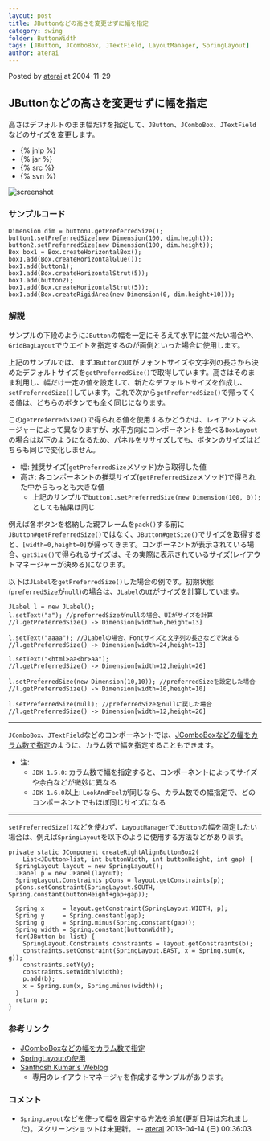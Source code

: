 ```yaml
---
layout: post
title: JButtonなどの高さを変更せずに幅を指定
category: swing
folder: ButtonWidth
tags: [JButton, JComboBox, JTextField, LayoutManager, SpringLayout]
author: aterai
---
```


Posted by [aterai](http://terai.xrea.jp/aterai.html) at 2004-11-29

## JButtonなどの高さを変更せずに幅を指定
高さはデフォルトのまま幅だけを指定して、`JButton`、`JComboBox`、`JTextField`などのサイズを変更します。

- {% jnlp %}
- {% jar %}
- {% src %}
- {% svn %}

<!-- dummy comment line for breaking list -->

![screenshot](https://lh5.googleusercontent.com/_9Z4BYR88imo/TQTIYyyZqRI/AAAAAAAAASs/SZslQQaTuFc/s800/ButtonWidth.png)

### サンプルコード
<pre class="prettyprint"><code>Dimension dim = button1.getPreferredSize();
button1.setPreferredSize(new Dimension(100, dim.height));
button2.setPreferredSize(new Dimension(100, dim.height));
Box box1 = Box.createHorizontalBox();
box1.add(Box.createHorizontalGlue());
box1.add(button1);
box1.add(Box.createHorizontalStrut(5));
box1.add(button2);
box1.add(Box.createHorizontalStrut(5));
box1.add(Box.createRigidArea(new Dimension(0, dim.height+10)));
</code></pre>

### 解説
サンプルの下段のように`JButton`の幅を一定にそろえて水平に並べたい場合や、`GridBagLayout`でウエイトを指定するのが面倒といった場合に使用します。

上記のサンプルでは、まず`JButton`の`UI`がフォントサイズや文字列の長さから決めたデフォルトサイズを`getPreferredSize()`で取得しています。高さはそのまま利用し、幅だけ一定の値を設定して、新たなデフォルトサイズを作成し、`setPreferredSize()`しています。これで次から`getPreferredSize()`で帰ってくる値は、どちらのボタンでも全く同じになります。

この`getPreferredSize()`で得られる値を使用するかどうかは、レイアウトマネージャーによって異なりますが、水平方向にコンポーネントを並べる`BoxLayout`の場合は以下のようになるため、パネルをリサイズしても、ボタンのサイズはどちらも同じで変化しません。

- 幅: 推奨サイズ(`getPreferredSize`メソッド)から取得した値
- 高さ: 各コンポーネントの推奨サイズ(`getPreferredSize`メソッド)で得られた中からもっとも大きな値
    - 上記のサンプルで`button1.setPreferredSize(new Dimension(100, 0));`としても結果は同じ

<!-- dummy comment line for breaking list -->

例えば各ボタンを格納した親フレームを`pack()`する前に`JButton#getPreferredSize()`ではなく、`JButton#getSize()`でサイズを取得すると、`[width=0,height=0]`が帰ってきます。コンポーネントが表示されている場合、`getSize()`で得られるサイズは、その実際に表示されているサイズ(レイアウトマネージャーが決める)になります。

以下は`JLabel`を`getPreferredSize()`した場合の例です。初期状態(`preferredSize`が`null`)の場合は、`JLabel`の`UI`がサイズを計算しています。

<pre class="prettyprint"><code>JLabel l = new JLabel();
l.setText("a"); //preferredSizeがnullの場合、UIがサイズを計算
//l.getPreferredSize() -&gt; Dimension[width=6,height=13]

l.setText("aaaa"); //JLabelの場合、Fontサイズと文字列の長さなどで決まる
//l.getPreferredSize() -&gt; Dimension[width=24,height=13]

l.setText("&lt;html&gt;aa&lt;br&gt;aa");
//l.getPreferredSize() -&gt; Dimension[width=12,height=26]

l.setPreferredSize(new Dimension(10,10)); //preferredSizeを設定した場合
//l.getPreferredSize() -&gt; Dimension[width=10,height=10]

l.setPreferredSize(null); //preferredSizeをnullに戻した場合
//l.getPreferredSize() -&gt; Dimension[width=12,height=26]
</code></pre>

- - - -
`JComboBox`、`JTextField`などのコンポーネントでは、[JComboBoxなどの幅をカラム数で指定](http://terai.xrea.jp/Swing/SetColumns.html)のように、カラム数で幅を指定することもできます。

- 注:
    - `JDK 1.5.0`: カラム数で幅を指定すると、コンポーネントによってサイズや余白などが微妙に異なる
    - `JDK 1.6.0`以上: `LookAndFeel`が同じなら、カラム数での幅指定で、どのコンポーネントでもほぼ同じサイズになる

<!-- dummy comment line for breaking list -->

- - - -
`setPreferredSize()`などを使わず、`LayoutManager`で`JButton`の幅を固定したい場合は、例えば`SpringLayout`を以下のように使用する方法などがあります。

<pre class="prettyprint"><code>private static JComponent createRightAlignButtonBox2(
    List&lt;JButton&gt;list, int buttonWidth, int buttonHeight, int gap) {
  SpringLayout layout = new SpringLayout();
  JPanel p = new JPanel(layout);
  SpringLayout.Constraints pCons = layout.getConstraints(p);
  pCons.setConstraint(SpringLayout.SOUTH, Spring.constant(buttonHeight+gap+gap));

  Spring x     = layout.getConstraint(SpringLayout.WIDTH, p);
  Spring y     = Spring.constant(gap);
  Spring g     = Spring.minus(Spring.constant(gap));
  Spring width = Spring.constant(buttonWidth);
  for(JButton b: list) {
    SpringLayout.Constraints constraints = layout.getConstraints(b);
    constraints.setConstraint(SpringLayout.EAST, x = Spring.sum(x, g));
    constraints.setY(y);
    constraints.setWidth(width);
    p.add(b);
    x = Spring.sum(x, Spring.minus(width));
  }
  return p;
}
</code></pre>

### 参考リンク
- [JComboBoxなどの幅をカラム数で指定](http://terai.xrea.jp/Swing/SetColumns.html)
- [SpringLayoutの使用](http://terai.xrea.jp/Swing/SpringLayout.html)
- [Santhosh Kumar's Weblog](http://www.jroller.com/santhosh/entry/how_do_you_layout_command)
    - 専用のレイアウトマネージャを作成するサンプルがあります。

<!-- dummy comment line for breaking list -->

### コメント
- `SpringLayout`などを使って幅を固定する方法を追加(更新日時は忘れました)。スクリーンショットは未更新。 -- [aterai](http://terai.xrea.jp/aterai.html) 2013-04-14 (日) 00:36:03

<!-- dummy comment line for breaking list -->

